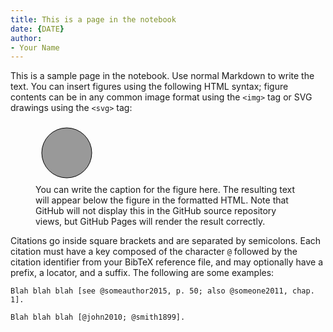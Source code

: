 ```yaml
---
title: This is a page in the notebook
date: {DATE}
author:
- Your Name
---
```


This is a sample page in the notebook.  Use normal Markdown to write the text. You can insert figures using the following HTML syntax; figure contents can be in any common image format using the `<img>` tag or SVG drawings using the `<svg>` tag:

<figure>
  <svg width="100" height="100"><circle cx="50" cy="50" r="40" stroke="black" stroke-width="1" fill="#999999" /></svg> 
  <figcaption>You can write the caption for the figure here.  The resulting text will appear below the figure in the formatted HTML.  Note that GitHub will not display this in the GitHub source repository views, but GitHub Pages will render the result correctly.</figcaption>
</figure>

Citations go inside square brackets and are separated by semicolons. Each citation must have a key composed of the character `@` followed by the citation identifier from your BibTeX reference file, and may optionally have a prefix, a locator, and a suffix. The following are some examples:

```
Blah blah blah [see @someauthor2015, p. 50; also @someone2011, chap. 1].

Blah blah blah [@john2010; @smith1899].
```
